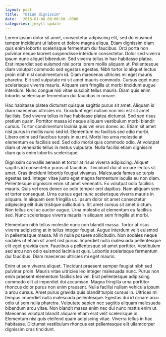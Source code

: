 ```yaml
---
layout: post
title:  "Etiam dignissim"
date:   2018-01-08 08:00:00 -0300
categories: jekyll update
---
```

Lorem ipsum dolor sit amet, consectetur adipiscing elit, sed do eiusmod tempor incididunt ut labore et dolore magna aliqua. Etiam dignissim diam quis enim lobortis scelerisque fermentum dui faucibus. Orci porta non pulvinar neque laoreet suspendisse interdum consectetur. Dolor sed viverra ipsum nunc aliquet bibendum. Sed viverra tellus in hac habitasse platea. Erat imperdiet sed euismod nisi porta lorem mollis aliquam ut. Pellentesque diam volutpat commodo sed egestas egestas. Nibh tortor id aliquet lectus proin nibh nisl condimentum id. Diam maecenas ultricies mi eget mauris pharetra. Elit sed vulputate mi sit amet mauris commodo. Cursus eget nunc scelerisque viverra mauris. Aliquam sem fringilla ut morbi tincidunt augue interdum. Nunc congue nisi vitae suscipit tellus mauris. Diam quis enim lobortis scelerisque fermentum dui faucibus in ornare.

Hac habitasse platea dictumst quisque sagittis purus sit amet. Aliquam id diam maecenas ultricies mi. Tincidunt eget nullam non nisi est sit amet facilisis. Sed viverra tellus in hac habitasse platea dictumst. Sed sed risus pretium quam. Porttitor massa id neque aliquam vestibulum morbi blandit cursus. Tortor condimentum lacinia quis vel eros donec ac. Etiam sit amet nisl purus in mollis nunc sed id. Elementum eu facilisis sed odio morbi. Libero enim sed faucibus turpis in eu mi. Morbi leo urna molestie at elementum eu facilisis sed. Sed odio morbi quis commodo odio. At volutpat diam ut venenatis tellus in metus vulputate. Nulla facilisi etiam dignissim diam quis enim lobortis scelerisque.

Dignissim convallis aenean et tortor at risus viverra adipiscing. Aliquet sagittis id consectetur purus ut faucibus. Tincidunt dui ut ornare lectus sit amet. Cras tincidunt lobortis feugiat vivamus. Malesuada fames ac turpis egestas sed. Integer vitae justo eget magna fermentum iaculis eu non diam. Pellentesque dignissim enim sit amet venenatis. Eu volutpat odio facilisis mauris. Quis vel eros donec ac odio tempor orci dapibus. Nam aliquam sem et tortor consequat. Urna cursus eget nunc scelerisque viverra mauris in aliquam. In aliquam sem fringilla ut. Ipsum dolor sit amet consectetur adipiscing elit duis tristique sollicitudin. Sit amet cursus sit amet dictum. Non tellus orci ac auctor augue. Urna molestie at elementum eu facilisis sed. Nunc scelerisque viverra mauris in aliquam sem fringilla ut morbi.

Elementum nibh tellus molestie nunc non blandit massa. Tortor at risus viverra adipiscing at in tellus integer feugiat. Augue interdum velit euismod in pellentesque massa. Mi in nulla posuere sollicitudin. Non sodales neque sodales ut etiam sit amet nisl purus. Imperdiet nulla malesuada pellentesque elit eget gravida cum. Faucibus a pellentesque sit amet porttitor. Vestibulum sed arcu non odio euismod lacinia at quis. Lobortis scelerisque fermentum dui faucibus. Diam maecenas ultricies mi eget mauris.

Enim ut sem viverra aliquet. Tincidunt praesent semper feugiat nibh sed pulvinar proin. Mauris vitae ultricies leo integer malesuada nunc. Purus non enim praesent elementum facilisis leo vel. Erat pellentesque adipiscing commodo elit at imperdiet dui accumsan. Magna fringilla urna porttitor rhoncus dolor purus non enim praesent. Nulla facilisi nullam vehicula ipsum a arcu cursus. Amet purus gravida quis blandit turpis cursus in. Ultrices mi tempus imperdiet nulla malesuada pellentesque. Egestas dui id ornare arcu odio ut sem nulla pharetra. Vulputate sapien nec sagittis aliquam malesuada bibendum arcu vitae. Non blandit massa enim nec dui nunc mattis enim ut. Maecenas volutpat blandit aliquam etiam erat velit scelerisque in. Elementum nisi quis eleifend quam adipiscing vitae. Viverra tellus in hac habitasse. Dictumst vestibulum rhoncus est pellentesque elit ullamcorper dignissim cras tincidunt.